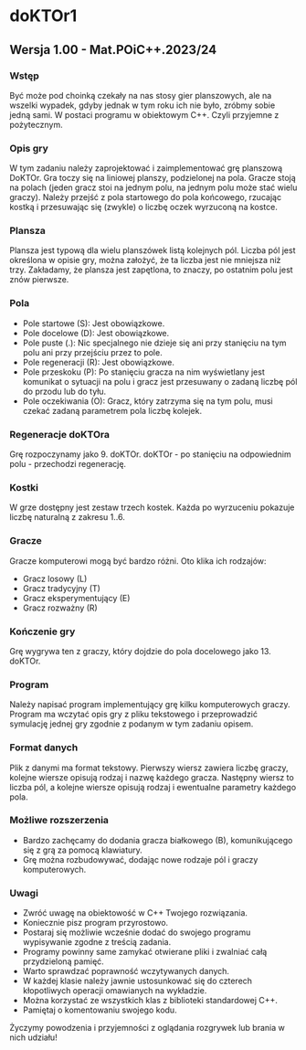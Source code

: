 # doKTOr1

## Wersja 1.00 - Mat.POiC++.2023/24

### Wstęp
Być może pod choinką czekały na nas stosy gier planszowych, ale na wszelki wypadek, gdyby jednak w
tym roku ich nie było, zróbmy sobie jedną sami. W postaci programu w obiektowym C++. Czyli przyjemne z
pożytecznym.

### Opis gry
W tym zadaniu należy zaprojektować i zaimplementować grę planszową DoKTOr. Gra toczy się na liniowej
planszy, podzielonej na pola. Gracze stoją na polach (jeden gracz stoi na jednym polu, na jednym polu
może stać wielu graczy). Należy przejść z pola startowego do pola końcowego, rzucając kostką i
przesuwając się (zwykle) o liczbę oczek wyrzuconą na kostce.

### Plansza
Plansza jest typową dla wielu planszówek listą kolejnych pól. Liczba pól jest określona w opisie gry, można
założyć, że ta liczba jest nie mniejsza niż trzy. Zakładamy, że plansza jest zapętlona, to znaczy, po
ostatnim polu jest znów pierwsze.

### Pola
- Pole startowe (S): Jest obowiązkowe.
- Pole docelowe (D): Jest obowiązkowe.
- Pole puste (.): Nic specjalnego nie dzieje się ani przy stanięciu na tym polu ani przy przejściu przez to pole.
- Pole regeneracji (R): Jest obowiązkowe.
- Pole przeskoku (P): Po stanięciu gracza na nim wyświetlany jest komunikat o sytuacji na polu i
  gracz jest przesuwany o zadaną liczbę pól do przodu lub do tyłu.
- Pole oczekiwania (O): Gracz, który zatrzyma się na tym polu, musi czekać zadaną parametrem pola
  liczbę kolejek.

### Regeneracje doKTOra
Grę rozpoczynamy jako 9. doKTOr. doKTOr - po stanięciu na odpowiednim polu - przechodzi regenerację.

### Kostki
W grze dostępny jest zestaw trzech kostek. Każda po wyrzuceniu pokazuje liczbę naturalną z zakresu 1..6.

### Gracze
Gracze komputerowi mogą być bardzo różni. Oto klika ich rodzajów:
- Gracz losowy (L)
- Gracz tradycyjny (T)
- Gracz eksperymentujący (E)
- Gracz rozważny (R)

### Kończenie gry
Grę wygrywa ten z graczy, który dojdzie do pola docelowego jako 13. doKTOr.

### Program
Należy napisać program implementujący grę kilku komputerowych graczy. Program ma wczytać opis gry z
pliku tekstowego i przeprowadzić symulację jednej gry zgodnie z podanym w tym zadaniu opisem.

### Format danych
Plik z danymi ma format tekstowy. Pierwszy wiersz zawiera liczbę graczy, kolejne wiersze opisują rodzaj
i nazwę każdego gracza. Następny wiersz to liczba pól, a kolejne wiersze opisują rodzaj i ewentualne
parametry każdego pola.

### Możliwe rozszerzenia
- Bardzo zachęcamy do dodania gracza białkowego (B), komunikującego się z grą za pomocą
  klawiatury.
- Grę można rozbudowywać, dodając nowe rodzaje pól i graczy komputerowych.

### Uwagi
- Zwróć uwagę na obiektowość w C++ Twojego rozwiązania.
- Koniecznie pisz program przyrostowo.
- Postaraj się możliwie wcześnie dodać do swojego programu wypisywanie zgodne z treścią zadania.
- Programy powinny same zamykać otwierane pliki i zwalniać całą przydzieloną pamięć.
- Warto sprawdzać poprawność wczytywanych danych.
- W każdej klasie należy jawnie ustosunkować się do czterech kłopotliwych operacji omawianych na
  wykładzie.
- Można korzystać ze wszystkich klas z biblioteki standardowej C++.
- Pamiętaj o komentowaniu swojego kodu.

Życzymy powodzenia i przyjemności z oglądania rozgrywek lub brania w nich udziału!

